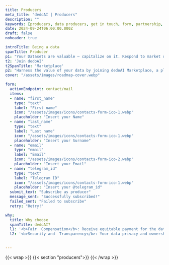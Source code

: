 ```yaml
---
title: Producers
meta_title: "dedoAI | Producers"
description: ""
keywords: [producers, data producers, get in touch, form, partnership, support, media, inquiry, dedoai, ai data exchange, smartcontracts, blockchain]
date: 2024-09-24T06:00:00.000Z
draft: false
noheader: true

introTitle: Being a data
spanTitle: Producer
p1: "Your Datasets are valuable – capitalize on it. Respond to market demands, set competitive prices, and earn DedoAI tokens. Our blockchain technology ensures secure transactions and fair compensation."
t2: 'Join dedoAI'
t2SpanTitle: 'Marketplace'
p2: "Harness the value of your data by joining dedoAI Marketplace, a platform designed to enable individuals and organizations to securely share and monetize their data"
cover: "/assets/images/roadmap-cover.webp"

form:
  actionEndpoint: contact/mail
  items:
  - name: "first_name"
    type: "text"
    label: "First name"
    icon: "/assets/images/icons/contacts-form-ico-1.webp"
    placeholder: "Insert your Name"
  - name: "last_name"
    type: "text"
    label: "Last name"
    icon: "/assets/images/icons/contacts-form-ico-1.webp"
    placeholder: "Insert your Surname"
  - name: "email"
    type: "email"
    label: "Email"
    icon: "/assets/images/icons/contacts-form-ico-2.webp"
    placeholder: "Insert your Email"
  - name: "telegram_id"
    type: "text"
    label: "Telegram ID"
    icon: "/assets/images/icons/contacts-form-ico-1.webp"
    placeholder: "Insert your @telegram_id"
  submit_text: "Subscribe as producer"
  message_sent: "Successfully subscribed!"
  failed_sent: "Failed to subscribe"
  retry: "Retry!"

why:
  title: Why choose 
  spanTitle: dedoAI?
  l1: '<b>Fair 	Compensation</b>: Receive equitable payment for the data you contribute, with no 	intermediaries involved.'
  l2: '<b>Security and 	Transparency</b>: Your data privacy and ownership rights are safeguarded with the 	highest standards.'
  

---
```

{{< wrap >}}
{{< section "producers">}}
{{< /wrap >}}
